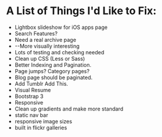 A List of Things I'd Like to Fix:
=================================

* Lightbox slideshow for iOS apps page
* Search Features?
* Need a real archive page
*   --More visually interesting
* Lots of testing and checking needed
* Clean up CSS (Less or Sass)
* Better Indexing and Pagination.
*   Page jumps? Category pages?
*   Blog page should be paginated.
* Add Tumblr Add This.
* Visual Resume
* Bootstrap 3
* Responsive
* Clean up gradients and make more standard
* static nav bar
* responsive image sizes
* built in flickr galleries


